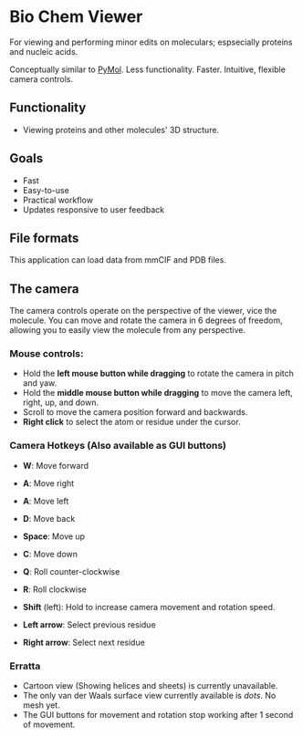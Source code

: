 # Bio Chem Viewer

For viewing and performing minor edits on moleculars; espsecially proteins and nucleic acids.

Conceptually similar to [PyMol](https://www.pymol.org/). Less functionality. Faster. Intuitive, flexible camera controls.

## Functionality

- Viewing proteins and other molecules' 3D structure.


## Goals
- Fast
- Easy-to-use
- Practical workflow
- Updates responsive to user feedback


## File formats
This application can load data from mmCIF and PDB files.


## The camera

The camera controls operate on the perspective of the viewer, vice the molecule. You can move and rotate the camera
in 6 degrees of freedom, allowing you to easily view the molecule from any perspective.

### Mouse controls:
- Hold the **left mouse button while dragging** to rotate the camera in pitch and yaw.
- Hold the **middle mouse button while dragging** to move the camera left, right, up, and down.
- Scroll to move the camera position forward and backwards.
- **Right click** to select the atom or residue under the cursor.


### Camera Hotkeys (Also available as GUI buttons)
- **W**: Move forward
- **A**: Move right
- **A**: Move left
- **D**: Move back
- **Space**: Move up
- **C**: Move down
- **Q**: Roll counter-clockwise
- **R**: Roll clockwise

- **Shift** (left): Hold to increase camera movement and rotation speed.

- **Left arrow**: Select previous residue
- **Right arrow**: Select next residue


### Erratta
- Cartoon view (Showing helices and sheets) is currently unavailable.
- The only van der Waals surface view currently available is *dots*. No mesh yet.
- The GUI buttons for movement and rotation stop working after 1 second of movement.


